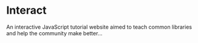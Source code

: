 # Interact
An interactive JavaScript tutorial website aimed to teach common libraries and help the community make better...
